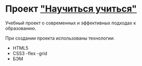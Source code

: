 # Проект ["Научиться учиться"](https://male-corn.surge.sh/)

Учебный проект о современных и эффективных подходах к образованию.

При создании проекта использованы технологии:
* HTML5
* CSS3
  -flex
  -grid
* БЭМ

